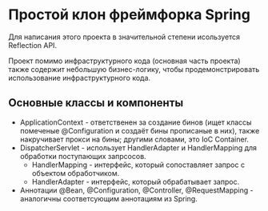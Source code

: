 # Простой клон фреймфорка Spring
Для написания этого проекта в значительной степени исользуется Reflection API. 

Проект помимо инфраструктурного кода (основная часть проекта) также содержит небольшую бизнес-логику, чтобы продемонстрировать использование инфраструктурного кода.
## Основные классы и компоненты
- ApplicationContext - ответственен за создание бинов (ищет классы помеченые @Configuration и создаёт бины прописаные в них), также накручивает прокси на бины; другими словами, это IoC Container. 
- DispatcherServlet - использует HandlerAdapter и HandlerMapping для обработки поступающих запрсосов.
  -  HandlerMapping - интерфейс, который сопоставляет запрос с объектом обработчиком.
  -  HandlerAdapter - интерфейс, который обрабатывает запрос.
- Аннотации @Bean, @Configuration, @Controller, @RequestMapping - аналогичны соответсующим аннотациям из Spring.
